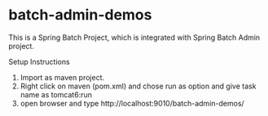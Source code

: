 # batch-admin-demos

This is a Spring Batch Project, which is integrated with Spring Batch Admin project.

Setup Instructions

1) Import as maven project.
2) Right click on maven (pom.xml) and chose run as option and give task name as tomcat6:run
3) open browser and type http://localhost:9010/batch-admin-demos/

